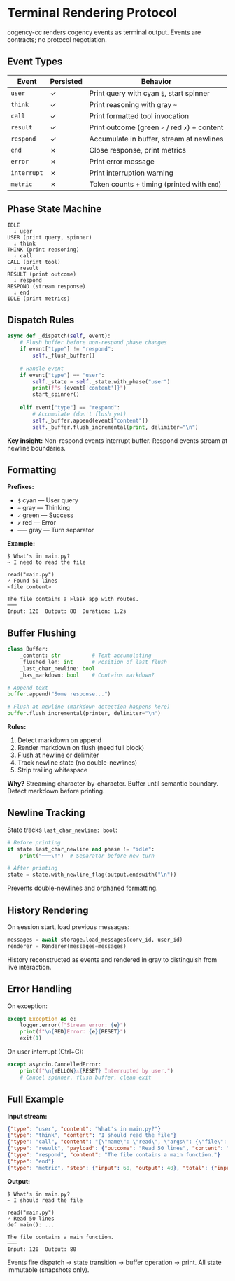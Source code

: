 # Terminal Rendering Protocol

cogency-cc renders cogency events as terminal output. Events are contracts; no protocol negotiation.

## Event Types

| Event | Persisted | Behavior |
|-------|-----------|----------|
| `user` | ✓ | Print query with cyan `$`, start spinner |
| `think` | ✓ | Print reasoning with gray `~` |
| `call` | ✓ | Print formatted tool invocation |
| `result` | ✓ | Print outcome (green `✓` / red `✗`) + content |
| `respond` | ✓ | Accumulate in buffer, stream at newlines |
| `end` | ✗ | Close response, print metrics |
| `error` | ✗ | Print error message |
| `interrupt` | ✗ | Print interruption warning |
| `metric` | ✗ | Token counts + timing (printed with `end`) |

## Phase State Machine

```
IDLE
  ↓ user
USER (print query, spinner)
  ↓ think
THINK (print reasoning)
  ↓ call
CALL (print tool)
  ↓ result
RESULT (print outcome)
  ↓ respond
RESPOND (stream response)
  ↓ end
IDLE (print metrics)
```

## Dispatch Rules

```python
async def _dispatch(self, event):
    # Flush buffer before non-respond phase changes
    if event["type"] != "respond":
        self._flush_buffer()
    
    # Handle event
    if event["type"] == "user":
        self._state = self._state.with_phase("user")
        print(f"$ {event['content']}")
        start_spinner()
    
    elif event["type"] == "respond":
        # Accumulate (don't flush yet)
        self._buffer.append(event["content"])
        self._buffer.flush_incremental(print, delimiter="\n")
```

**Key insight:** Non-respond events interrupt buffer. Respond events stream at newline boundaries.

## Formatting

**Prefixes:**
- `$` cyan — User query
- `~` gray — Thinking
- `✓` green — Success
- `✗` red — Error
- `───` gray — Turn separator

**Example:**
```
$ What's in main.py?
~ I need to read the file

read("main.py")
✓ Found 50 lines
<file content>

The file contains a Flask app with routes.
───
Input: 120  Output: 80  Duration: 1.2s
```

## Buffer Flushing

```python
class Buffer:
    _content: str          # Text accumulating
    _flushed_len: int      # Position of last flush
    _last_char_newline: bool
    _has_markdown: bool    # Contains markdown?

# Append text
buffer.append("Some response...")

# Flush at newline (markdown detection happens here)
buffer.flush_incremental(printer, delimiter="\n")
```

**Rules:**
1. Detect markdown on append
2. Render markdown on flush (need full block)
3. Flush at newline or delimiter
4. Track newline state (no double-newlines)
5. Strip trailing whitespace

**Why?** Streaming character-by-character. Buffer until semantic boundary. Detect markdown before printing.

## Newline Tracking

State tracks `last_char_newline: bool`:

```python
# Before printing
if state.last_char_newline and phase != "idle":
    print("───\n")  # Separator before new turn

# After printing
state = state.with_newline_flag(output.endswith("\n"))
```

Prevents double-newlines and orphaned formatting.

## History Rendering

On session start, load previous messages:

```python
messages = await storage.load_messages(conv_id, user_id)
renderer = Renderer(messages=messages)
```

History reconstructed as events and rendered in gray to distinguish from live interaction.

## Error Handling

On exception:
```python
except Exception as e:
    logger.error(f"Stream error: {e}")
    print(f"\n{RED}Error: {e}{RESET}")
    exit(1)
```

On user interrupt (Ctrl+C):
```python
except asyncio.CancelledError:
    print(f"\n{YELLOW}⚠{RESET} Interrupted by user.")
    # Cancel spinner, flush buffer, clean exit
```

## Full Example

**Input stream:**
```json
{"type": "user", "content": "What's in main.py?"}
{"type": "think", "content": "I should read the file"}
{"type": "call", "content": "{\"name\": \"read\", \"args\": {\"file\": \"main.py\"}}"}
{"type": "result", "payload": {"outcome": "Read 50 lines", "content": "def main(): ..."}}
{"type": "respond", "content": "The file contains a main function."}
{"type": "end"}
{"type": "metric", "step": {"input": 60, "output": 40}, "total": {"input": 120, "output": 80}}
```

**Output:**
```
$ What's in main.py?
~ I should read the file

read("main.py")
✓ Read 50 lines
def main(): ...

The file contains a main function.
───
Input: 120  Output: 80
```

Events fire dispatch → state transition → buffer operation → print. All state immutable (snapshots only).

